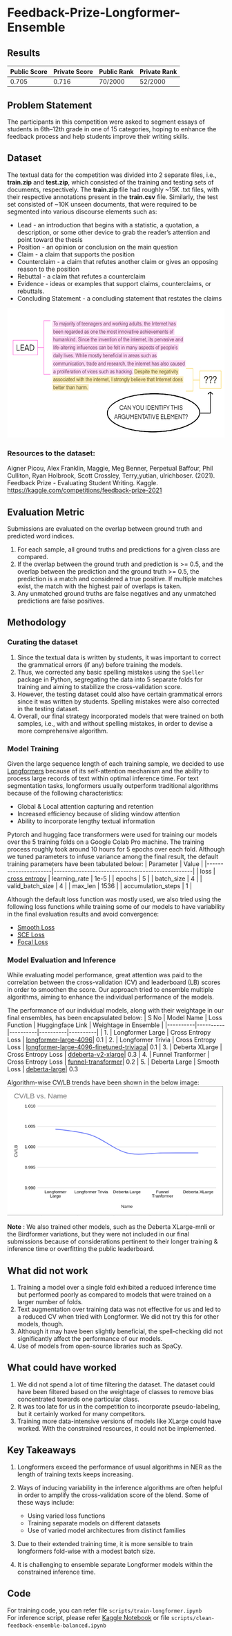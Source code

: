 # Feedback-Prize-Longformer-Ensemble

## Results
| Public Score | Private Score | Public Rank | Private Rank |
|----------|----------|----------|----------|
| 0.705 | 0.716 | 70/2000  | 52/2000

## Problem Statement  
The participants in this competition were asked to segment essays of students in 6th–12th grade in one of 15 categories, hoping to enhance the feedback process and help students improve their writing skills.

## Dataset
The textual data for the competition was divided into 2 separate files, i.e., **train.zip** and **test.zip**, which consisted of the training and testing sets of documents, respectively. The **train.zip** file had roughly ~15K .txt files, with their respective annotations present in the **train.csv** file. Similarly, the test set consisted of ~10K unseen documents, that were required to be segmented into various discourse elements such as:
* Lead - an introduction that begins with a statistic, a quotation, a description, or some other device to grab the reader’s attention and point toward the thesis
* Position - an opinion or conclusion on the main question
* Claim - a claim that supports the position
* Counterclaim - a claim that refutes another claim or gives an opposing reason to the position
* Rebuttal - a claim that refutes a counterclaim
* Evidence - ideas or examples that support claims, counterclaims, or rebuttals.
* Concluding Statement - a concluding statement that restates the claims 
<img src="https://github.com/namantuli18/Feedback-Prize-Longformer-Ensemble/blob/main/imgs/dataset.png" width="600" height="300" />

### Resources to the dataset:  
Aigner Picou, Alex Franklin, Maggie, Meg Benner, Perpetual Baffour, Phil Culliton, Ryan Holbrook, Scott Crossley, Terry_yutian, ulrichboser. (2021). Feedback Prize - Evaluating Student Writing. Kaggle. https://kaggle.com/competitions/feedback-prize-2021

## Evaluation Metric  
Submissions are evaluated on the overlap between ground truth and predicted word indices.

1. For each sample, all ground truths and predictions for a given class are compared.
2. If the overlap between the ground truth and prediction is >= 0.5, and the overlap between the prediction and the ground truth >= 0.5, the prediction is a match and considered a true positive. If multiple matches exist, the match with the highest pair of overlaps is taken.
3. Any unmatched ground truths are false negatives and any unmatched predictions are false positives.

## Methodology

### Curating the dataset
1. Since the textual data is written by students, it was important to correct the grammatical errors (if any) before training the models.
2. Thus, we corrected any basic spelling mistakes using the `Speller` package in Python, segregating the data into 5 separate folds for training and aiming to stabilize the cross-validation score.
3. However, the testing dataset could also have certain grammatical errors since it was written by students. Spelling mistakes were also corrected in the testing dataset.
4. Overall, our final strategy incorporated models that were trained on both samples, i.e., with and without spelling mistakes, in order to devise a more comprehensive algorithm.

### Model Training

Given the large sequence length of each training sample, we decided to use [Longformers](https://huggingface.co/docs/transformers/model_doc/longformer) because of its self-attention mechanism and the ability to process large records of text within optimal inference time. For text segmentation tasks, longformers usually outperform traditional algorithms because of the following characteristics:
- Global & Local attention capturing and retention
- Increased efficiency because of sliding window attention
- Ability to incorporate lengthy textual information

Pytorch and hugging face transformers were used for training our models over the 5 training folds on a Google Colab Pro machine. The training process roughly took around 10 hours for 5 epochs over each fold.
Although we tuned parameters to infuse variance among the final result, the default training parameters have been tabulated below:
| Parameter            | Value                                            |
|----------------------|--------------------------------------------------|
| loss                 | [cross entropy](https://pytorch.org/docs/stable/generated/torch.nn.CrossEntropyLoss.html)
| learning_rate        | 1e-5                                             |
| epochs               | 5                                                |
| batch_size           | 4                                                |
| valid_batch_size     | 4                                                |
| max_len              | 1536                                             |
| accumulation_steps   | 1                                                |

Although the default loss function was mostly used, we also tried using the following loss functions while training some of our models to have variability in the final evaluation results and avoid convergence:
- [Smooth Loss](https://pytorch.org/docs/stable/generated/torch.nn.SmoothL1Loss.html)
- [SCE Loss](https://github.com/HanxunH/SCELoss-Reproduce)
- [Focal Loss](https://github.com/clcarwin/focal_loss_pytorch)

### Model Evaluation and Inference

While evaluating model performance, great attention was paid to the correlation between the cross-validation (CV) and leaderboard (LB) scores in order to smoothen the score. Our approach tried to ensemble multiple algorithms, aiming to enhance the individual performance of the models.

The performance of our individual models, along with their weightage in our final ensembles, has been encapsulated below:
| S No | Model Name | Loss Function | Huggingface Link | Weightage in Ensemble |
|----------|----------|----------|----------|----------|
| 1. | Longformer Large | Cross Entropy Loss | [longformer-large-4096](https://huggingface.co/allenai/longformer-large-4096)| 0.1
| 2. | Longformer Trivia | Cross Entropy Loss | [longformer-large-4096-finetuned-triviaqa](https://huggingface.co/allenai/longformer-large-4096-finetuned-triviaqa)| 0.1
| 3. | Deberta XLarge | Cross Entropy Loss | [ddeberta-v2-xlarge](https://huggingface.co/microsoft/deberta-v2-xlarge)| 0.3
| 4. | Funnel Tranformer | Cross Entropy Loss | [funnel-transformer](https://huggingface.co/docs/transformers/model_doc/funnel)| 0.2
| 5. | Deberta Large | Smooth Loss | [deberta-large](https://huggingface.co/microsoft/deberta-large)| 0.3

Algorithm-wise CV/LB trends have been shown in the below image:  
<img src="https://github.com/namantuli18/Feedback-Prize-Longformer-Ensemble/blob/main/imgs/cv-lb.png" width="500" height="300" />

**Note** : We also trained other models, such as the Deberta XLarge-mnli or the Birdformer variations, but they were not included in our final submissions because of considerations pertinent to their longer training & inference time or overfitting the public leaderboard.


## What did not work
1. Training a model over a single fold exhibited a reduced inference time but performed poorly as compared to models that were trained on a larger number of folds. 
2. Text augmentation over training data was not effective for us and led to a reduced CV when tried with Longformer. We did not try this for other models, though. 
3. Although it may have been slightly beneficial, the spell-checking did not significantly affect the performance of our models. 
4. Use of models from open-source libraries such as SpaCy.

## What could have worked
1. We did not spend a lot of time filtering the dataset. The dataset could have been filtered based on the weightage of classes to remove bias concentrated towards one particular class. 
2. It was too late for us in the competition to incorporate pseudo-labeling, but it certainly worked for many competitors. 
3. Training more data-intensive versions of models like XLarge could have worked. With the constrained resources, it could not be implemented.

## Key Takeaways
1. Longformers exceed the performance of usual algorithms in NER as the length of training texts keeps increasing.
2. Ways of inducing variability in the inference algorithms are often helpful in order to amplify the cross-validation score of the blend. Some of these ways include:
   - Using varied loss functions
   - Training separate models on different datasets
   - Use of varied model architectures from distinct families
  
3. Due to their extended training time, it is more sensible to train longformers fold-wise with a modest batch size.
4. It is challenging to ensemble separate Longformer models within the constrained inference time.

## Code 
For training code, you can refer file `scripts/train-longformer.ipynb`  
For inference script, please refer [Kaggle Notebook](https://www.kaggle.com/code/namantuli/clean-feedback-ensemble-balanced) or file `scripts/clean-feedback-ensemble-balanced.ipynb`




 


